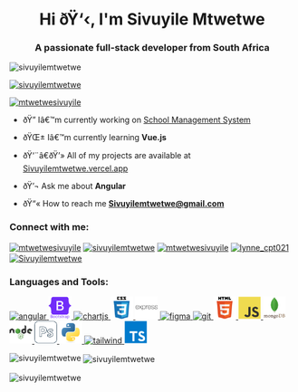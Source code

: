 <h1 align="center">Hi ðŸ‘‹, I'm Sivuyile Mtwetwe</h1>
<h3 align="center">A passionate full-stack developer from South Africa</h3>

<p align="left"> <img src="https://komarev.com/ghpvc/?username=sivuyilemtwetwe&label=Profile%20views&color=0e75b6&style=flat" alt="sivuyilemtwetwe" /> </p>

<p align="left"> <a href="https://github.com/ryo-ma/github-profile-trophy"><img src="https://github-profile-trophy.vercel.app/?username=sivuyilemtwetwe" alt="sivuyilemtwetwe" /></a> </p>

<p align="left"> <a href="https://twitter.com/mtwetwesivuyile" target="blank"><img src="https://img.shields.io/twitter/follow/mtwetwesivuyile?logo=twitter&style=for-the-badge" alt="mtwetwesivuyile" /></a> </p>

- ðŸ”­ Iâ€™m currently working on [School Management System](Schoolmanagement-three.vercel.app)

- ðŸŒ± Iâ€™m currently learning **Vue.js**

- ðŸ‘¨â€ðŸ’» All of my projects are available at [Sivuyilemtwetwe.vercel.app](Sivuyilemtwetwe.vercel.app)

- ðŸ’¬ Ask me about **Angular**

- ðŸ“« How to reach me **Sivuyilemtwetwe@gmail.com**

<h3 align="left">Connect with me:</h3>
<p align="left">
<a href="https://twitter.com/mtwetwesivuyile" target="blank"><img align="center" src="https://raw.githubusercontent.com/rahuldkjain/github-profile-readme-generator/master/src/images/icons/Social/twitter.svg" alt="mtwetwesivuyile" height="30" width="40" /></a>
<a href="https://linkedin.com/in/sivuyilemtwetwe" target="blank"><img align="center" src="https://raw.githubusercontent.com/rahuldkjain/github-profile-readme-generator/master/src/images/icons/Social/linked-in-alt.svg" alt="sivuyilemtwetwe" height="30" width="40" /></a>
<a href="https://fb.com/mtwetwesivuyile" target="blank"><img align="center" src="https://raw.githubusercontent.com/rahuldkjain/github-profile-readme-generator/master/src/images/icons/Social/facebook.svg" alt="mtwetwesivuyile" height="30" width="40" /></a>
<a href="https://instagram.com/lynne_cpt021" target="blank"><img align="center" src="https://raw.githubusercontent.com/rahuldkjain/github-profile-readme-generator/master/src/images/icons/Social/instagram.svg" alt="lynne_cpt021" height="30" width="40" /></a>
<a href="https://discord.gg/Sivuyilemtwetwe" target="blank"><img align="center" src="https://raw.githubusercontent.com/rahuldkjain/github-profile-readme-generator/master/src/images/icons/Social/discord.svg" alt="Sivuyilemtwetwe" height="30" width="40" /></a>
</p>

<h3 align="left">Languages and Tools:</h3>
<p align="left"> <a href="https://angular.io" target="_blank" rel="noreferrer"> <img src="https://angular.io/assets/images/logos/angular/angular.svg" alt="angular" width="40" height="40"/> </a> <a href="https://getbootstrap.com" target="_blank" rel="noreferrer"> <img src="https://raw.githubusercontent.com/devicons/devicon/master/icons/bootstrap/bootstrap-plain-wordmark.svg" alt="bootstrap" width="40" height="40"/> </a> <a href="https://www.chartjs.org" target="_blank" rel="noreferrer"> <img src="https://www.chartjs.org/media/logo-title.svg" alt="chartjs" width="40" height="40"/> </a> <a href="https://www.w3schools.com/css/" target="_blank" rel="noreferrer"> <img src="https://raw.githubusercontent.com/devicons/devicon/master/icons/css3/css3-original-wordmark.svg" alt="css3" width="40" height="40"/> </a> <a href="https://expressjs.com" target="_blank" rel="noreferrer"> <img src="https://raw.githubusercontent.com/devicons/devicon/master/icons/express/express-original-wordmark.svg" alt="express" width="40" height="40"/> </a> <a href="https://www.figma.com/" target="_blank" rel="noreferrer"> <img src="https://www.vectorlogo.zone/logos/figma/figma-icon.svg" alt="figma" width="40" height="40"/> </a> <a href="https://git-scm.com/" target="_blank" rel="noreferrer"> <img src="https://www.vectorlogo.zone/logos/git-scm/git-scm-icon.svg" alt="git" width="40" height="40"/> </a> <a href="https://www.w3.org/html/" target="_blank" rel="noreferrer"> <img src="https://raw.githubusercontent.com/devicons/devicon/master/icons/html5/html5-original-wordmark.svg" alt="html5" width="40" height="40"/> </a> <a href="https://developer.mozilla.org/en-US/docs/Web/JavaScript" target="_blank" rel="noreferrer"> <img src="https://raw.githubusercontent.com/devicons/devicon/master/icons/javascript/javascript-original.svg" alt="javascript" width="40" height="40"/> </a> <a href="https://www.mongodb.com/" target="_blank" rel="noreferrer"> <img src="https://raw.githubusercontent.com/devicons/devicon/master/icons/mongodb/mongodb-original-wordmark.svg" alt="mongodb" width="40" height="40"/> </a> <a href="https://nodejs.org" target="_blank" rel="noreferrer"> <img src="https://raw.githubusercontent.com/devicons/devicon/master/icons/nodejs/nodejs-original-wordmark.svg" alt="nodejs" width="40" height="40"/> </a> <a href="https://www.photoshop.com/en" target="_blank" rel="noreferrer"> <img src="https://raw.githubusercontent.com/devicons/devicon/master/icons/photoshop/photoshop-line.svg" alt="photoshop" width="40" height="40"/> </a> <a href="https://www.python.org" target="_blank" rel="noreferrer"> <img src="https://raw.githubusercontent.com/devicons/devicon/master/icons/python/python-original.svg" alt="python" width="40" height="40"/> </a> <a href="https://tailwindcss.com/" target="_blank" rel="noreferrer"> <img src="https://www.vectorlogo.zone/logos/tailwindcss/tailwindcss-icon.svg" alt="tailwind" width="40" height="40"/> </a> <a href="https://www.typescriptlang.org/" target="_blank" rel="noreferrer"> <img src="https://raw.githubusercontent.com/devicons/devicon/master/icons/typescript/typescript-original.svg" alt="typescript" width="40" height="40"/> </a> </p>

<p><img align="left" src="https://github-readme-stats.vercel.app/api/top-langs?username=sivuyilemtwetwe&show_icons=true&locale=en&layout=compact" alt="sivuyilemtwetwe" /></p>

<p>&nbsp;<img align="center" src="https://github-readme-stats.vercel.app/api?username=sivuyilemtwetwe&show_icons=true&locale=en" alt="sivuyilemtwetwe" /></p>

<p><img align="center" src="https://github-readme-streak-stats.herokuapp.com/?user=sivuyilemtwetwe&" alt="sivuyilemtwetwe" /></p>

